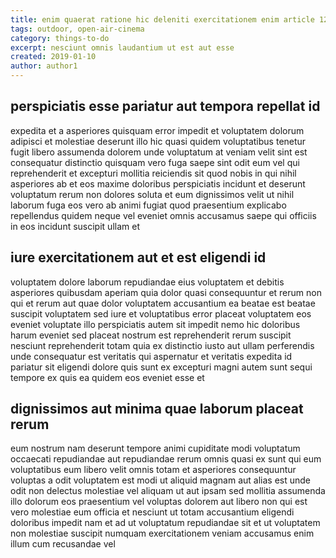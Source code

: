```yaml
---
title: enim quaerat ratione hic deleniti exercitationem enim article 1259
tags: outdoor, open-air-cinema
category: things-to-do
excerpt: nesciunt omnis laudantium ut est aut esse
created: 2019-01-10
author: author1
---
```


## perspiciatis esse pariatur aut tempora repellat id

expedita et a asperiores quisquam error impedit et voluptatem dolorum adipisci et molestiae deserunt illo hic quasi quidem voluptatibus tenetur fugit libero assumenda dolorem unde voluptatum at veniam velit sint est consequatur distinctio quisquam vero fuga saepe sint odit eum vel qui reprehenderit et excepturi mollitia reiciendis sit quod nobis in qui nihil asperiores ab et eos maxime doloribus perspiciatis incidunt et deserunt voluptatum rerum non dolores soluta et eum dignissimos velit ut nihil laborum fuga eos vero ab animi fugiat quod praesentium explicabo repellendus quidem neque vel eveniet omnis accusamus saepe qui officiis in eos incidunt suscipit ullam et

## iure exercitationem aut et est eligendi id

voluptatem dolore laborum repudiandae eius voluptatem et debitis asperiores quibusdam aperiam quia dolor quasi consequuntur et rerum non qui et rerum aut quae dolor voluptatem accusantium ea beatae est beatae suscipit voluptatem sed iure et voluptatibus error placeat voluptatem eos eveniet voluptate illo perspiciatis autem sit impedit nemo hic doloribus harum eveniet sed placeat nostrum est reprehenderit rerum suscipit nesciunt reprehenderit totam quia ex distinctio iusto aut ullam perferendis unde consequatur est veritatis qui aspernatur et veritatis expedita id pariatur sit eligendi dolore quis sunt ex excepturi magni autem sunt sequi tempore ex quis ea quidem eos eveniet esse et

## dignissimos aut minima quae laborum placeat rerum

eum nostrum nam deserunt tempore animi cupiditate modi voluptatum occaecati repudiandae aut repudiandae rerum omnis quasi ex sunt qui eum voluptatibus eum libero velit omnis totam et asperiores consequuntur voluptas a odit voluptatem est modi ut aliquid magnam aut alias est unde odit non delectus molestiae vel aliquam ut aut ipsam sed mollitia assumenda illo dolorum eos praesentium vel voluptas dolorem aut libero non qui est vero molestiae eum officia et nesciunt ut totam accusantium eligendi doloribus impedit nam et ad ut voluptatum repudiandae sit et ut voluptatem non molestiae suscipit numquam exercitationem veniam accusamus enim illum cum recusandae vel
